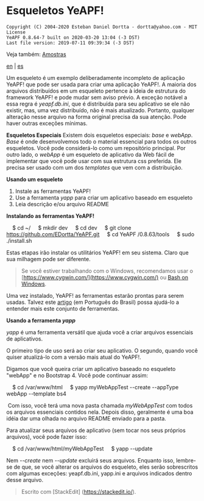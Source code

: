 # **Esqueletos YeAPF!**

    Copyright (C) 2004-2020 Esteban Daniel Dortta - dortta@yahoo.com - MIT License
    YeAPF 0.8.64-7 built on 2020-03-20 13:04 (-3 DST)
    Last file version: 2019-07-11 09:39:34 (-3 DST)


Veja também: [Amostras](../samples/readme-pt-br.md)

[en](readme-en.md) | [es](readme-es.md)

Um esqueleto é um exemplo deliberadamente incompleto de aplicação YeAPF! que pode ser usada para criar uma aplicação YeAPF!.
A maioria dos arquivos distribuídos em um esqueleto pertence à ideia de estrutura do framework YeAPF! e pode mudar sem aviso prévio. A exceção notável a essa regra é *yeapf.db.ini*, que é distribuída para seu aplicativo se ele não existir, mas, uma vez distribuído, não é mais atualizado. Portanto, qualquer alteração nesse arquivo na forma original precisa da sua atenção. Pode haver outras exceções mínimas.

**Esqueletos Especiais**
Existem dois esqueletos especiais: *base* e *webApp*. *Base* é onde desenvolvemos todo o material essencial para todos os outros esqueletos. Você pode considerá-lo como um repositório principal. Por outro lado, o *webApp* é um esqueleto de aplicativo da Web fácil de implementar que você pode usar com sua estrutura css preferida. Ele precisa ser usado com um dos *templates* que vem com a distribuição.

**Usando um esqueleto**
1. Instale as ferramentas YeAPF!
2. Use a ferramenta *yapp* para criar um aplicativo baseado em esqueleto
3. Leia descrição e/ou arquivo README

**Instalando as ferramentas YeAPF!**

    $ cd ~/
    $ mkdir dev
    $ cd dev
    $ git clone https://github.com/EDortta/YeAPF.git
    $ cd YeAPF /0.8.63/tools
    $ sudo ./install.sh

Estas etapas irão instalar os utilitários YeAPF! em seu sistema.
Claro que sua milhagem pode ser diferente.
> Se você estiver trabalhando com o Windows, recomendamos usar o [https://www.cygwin.com/](https://www.cygwin.com/) ou [Bash on Windows](https://www.howtogeek.com/249966/how-to-install-and-use-the-linux-bash-shell-on-windows-10/).

Uma vez instalado, YeAPF! as ferramentas estarão prontas para serem usadas. Talvez este [artigo](http://bit.ly/2xsjwwl) (em Português do Brasil) possa ajudá-lo a entender mais este conjunto de ferramentas.

**Usando a ferramenta *yapp***

*yapp* é uma ferramenta versátil que ajuda você a criar arquivos essenciais de aplicativos.

O primeiro tipo de uso será ao criar seu aplicativo. O segundo, quando você quiser atualizá-lo com a versão mais atual do YeAPF!.

Digamos que você queira criar um aplicativo baseado no esqueleto "webApp" e no Bootstrap 4. Você pode continuar assim:

    $ cd /var/www/html
    $ yapp myWebAppTest --create --appType webApp --template bs4

 Com isso, você terá uma nova pasta chamada *myWebAppTest* com todos os arquivos essenciais contidos nela. Depois disso, geralmente é uma boa idéia dar uma olhada no arquivo README enviado para a pasta.

Para atualizar seus arquivos de aplicativo (sem tocar nos seus próprios arquivos), você pode fazer isso:

    $ cd /var/www/html/myWebAppTest
    $ yapp --update

Nem *--create* nem *--update* excluirá seus arquivos. Enquanto isso, lembre-se de que, se você alterar os arquivos do esqueleto, eles serão sobrescritos com algumas exceções: yeapf.db.ini, yapp.ini e arquivos indicados dentro desse arquivo.

> Escrito com [StackEdit] (https://stackedit.io/).